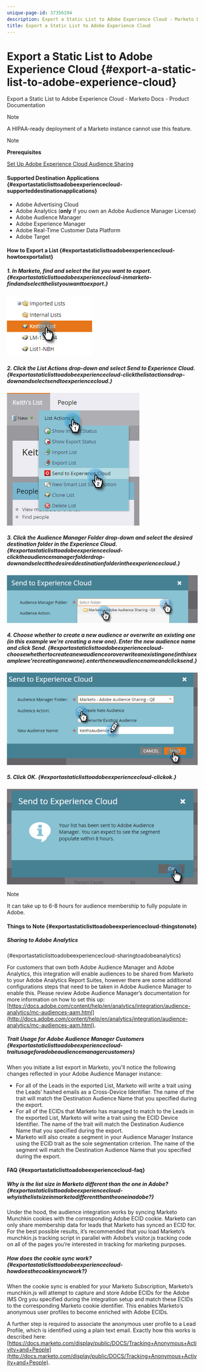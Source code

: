 ```yaml
---
unique-page-id: 37356194
description: Export a Static List to Adobe Experience Cloud - Marketo Docs - Product Documentation
title: Export a Static List to Adobe Experience Cloud
---
```


# Export a Static List to Adobe Experience Cloud {#export-a-static-list-to-adobe-experience-cloud}

Export a Static List to Adobe Experience Cloud - Marketo Docs - Product Documentation

>[!NOTE]
>
>A HIPAA-ready deployment of a Marketo instance cannot use this feature.

>[!NOTE]
>
>**Prerequisites**
>
>[Set Up Adobe Experience Cloud Audience Sharing](http://docs.marketo.com/x/D4GMAg)

#### Supported Destination Applications {#exportastaticlisttoadobeexperiencecloud-supporteddestinationapplications}

* Adobe Advertising Cloud
* Adobe Analytics (**only** if you own an Adobe Audience Manager License)
* Adobe Audience Manager
* Adobe Experience Manager
* Adobe Real-Time Customer Data Platform
* Adobe Target

#### How to Export a List {#exportastaticlisttoadobeexperiencecloud-howtoexportalist}

##### 1. In Marketo, find and select the list you want to export. {#exportastaticlisttoadobeexperiencecloud-inmarketo-findandselectthelistyouwanttoexport.}

![](assets/one.png)

##### 2. Click the List Actions drop-down and select Send to Experience Cloud. {#exportastaticlisttoadobeexperiencecloud-clickthelistactionsdrop-downandselectsendtoexperiencecloud.}

![](assets/two-1.png)

##### 3. Click the Audience Manager Folder drop-down and select the desired destination folder in the Experience Cloud. {#exportastaticlisttoadobeexperiencecloud-clicktheaudiencemanagerfolderdrop-downandselectthedesireddestinationfolderintheexperiencecloud.}

![](assets/three-1.png)

##### 4. Choose whether to create a new audience or overwrite an existing one (in this example we're creating a new one). Enter the new audience name and click Send. {#exportastaticlisttoadobeexperiencecloud-choosewhethertocreateanewaudienceoroverwriteanexistingone(inthisexamplewe'recreatinganewone).enterthenewaudiencenameandclicksend.}

![](assets/four.png)

##### 5. Click OK. {#exportastaticlisttoadobeexperiencecloud-clickok.}

![](assets/five.png)

>[!NOTE]
>
>It can take up to 6-8 hours for audience membership to fully populate in Adobe.

#### Things to Note {#exportastaticlisttoadobeexperiencecloud-thingstonote}

##### Sharing to Adobe Analytics   
{#exportastaticlisttoadobeexperiencecloud-sharingtoadobeanalytics}

For customers that own both Adobe Audience Manager and Adobe Analytics, this integration will enable audiences to be shared from Marketo to your Adobe Analytics Report Suites, however there are some additional configurations steps that need to be taken in Adobe Audience Manager to enable this. Please review Adobe Audience Manager’s documentation for more information on how to set this up: [https://docs.adobe.com/content/help/en/analytics/integration/audience-analytics/mc-audiences-aam.html](http://docs.adobe.com/content/help/en/analytics/integration/audience-analytics/mc-audiences-aam.html).

##### Trait Usage for Adobe Audience Manager Customers {#exportastaticlisttoadobeexperiencecloud-traitusageforadobeaudiencemanagercustomers}

When you initiate a list export in Marketo, you'll notice the following changes reflected in your Adobe Audience Manager instance:

* For all of the Leads in the exported List, Marketo will write a trait using the Leads’ hashed emails as a Cross-Device Identifier. The name of the trait will match the Destination Audience Name that you specified during the export.
* For all of the ECIDs that Marketo has managed to match to the Leads in the exported List, Marketo will write a trait using the ECID Device Identifier. The name of the trait will match the Destination Audience Name that you specified during the export.
* Marketo will also create a segment in your Audience Manager Instance using the ECID trait as the sole segmentation criterion. The name of the segment will match the Destination Audience Name that you specified during the export.

#### FAQ {#exportastaticlisttoadobeexperiencecloud-faq}

##### Why is the list size in Marketo different than the one in Adobe? {#exportastaticlisttoadobeexperiencecloud-whyisthelistsizeinmarketodifferentthantheoneinadobe?}

Under the hood, the audience integration works by syncing Marketo Munchkin cookies with the corresponding Adobe ECID cookie. Marketo can only share membership data for leads that Marketo has synced an ECID for. For the best possible results, it’s recommended that you load Marketo’s munchkin.js tracking script in parallel with Adobe’s visitor.js tracking code on all of the pages you’re interested in tracking for marketing purposes.

##### How does the cookie sync work? {#exportastaticlisttoadobeexperiencecloud-howdoesthecookiesyncwork?}

When the cookie sync is enabled for your Marketo Subscription, Marketo’s munchkin.js will attempt to capture and store Adobe ECIDs for the Adobe IMS Org you specified during the integration setup and match these ECIDs to the corresponding Marketo cookie identifier. This enables Marketo’s anonymous user profiles to become enriched with Adobe ECIDs.

A further step is required to associate the anonymous user profile to a Lead Profile, which is identified using a plain text email. Exactly how this works is described here: [https://docs.marketo.com/display/public/DOCS/Tracking+Anonymous+Activity+and+People](http://docs.marketo.com/display/public/DOCS/Tracking+Anonymous+Activity+and+People).
